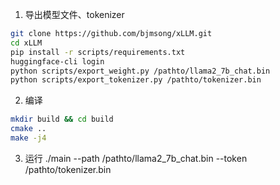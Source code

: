 1. 导出模型文件、tokenizer

```bash
git clone https://github.com/bjmsong/xLLM.git
cd xLLM
pip install -r scripts/requirements.txt
huggingface-cli login
python scripts/export_weight.py /pathto/llama2_7b_chat.bin
python scripts/export_tokenizer.py /pathto/tokenizer.bin
```

2.  编译
```bash
mkdir build && cd build
cmake ..
make -j4
```

3. 运行
./main --path /pathto/llama2_7b_chat.bin --token /pathto/tokenizer.bin